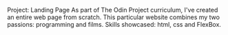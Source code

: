 Project: Landing Page
As part of The Odin Project curriculum, I've created an entire web page from scratch. 
This particular website combines my two passions: programming and films.
Skills showcased: html, css and FlexBox.
